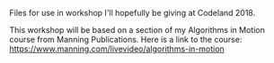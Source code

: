 Files for use in workshop I'll hopefully be giving at Codeland 2018.

This workshop will be based on a section of my Algorithms in Motion course from Manning Publications. Here is a link to the course: https://www.manning.com/livevideo/algorithms-in-motion
